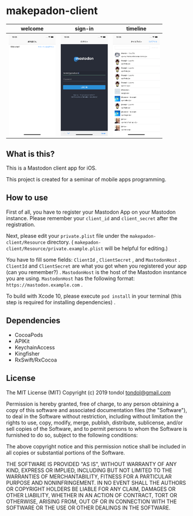 makepadon-client
====

| welcome | sign-in | timeline |
| --- | --- | --- |
| <img src="screenshot-welcome.png" width="128"> | <img src="screenshot-sign-in.png" width="128"> | <img src="screenshot-timeline.png" width="128"> |

What is this?
----

This is a Mastodon client app for iOS.

This project is created for a seminar of mobile apps programming.

How to use
----

First of all, you have to register your Mastodon App on your Mastodon instance.
Please remember your `client_id` and `client_secret` after the registration.

Next, please edit your `private.plist` file under the `makepadon-client/Resource` directory.
( `makepadon-client/Resource/private.example.plist` will be helpful for editing.)

You have to fill some fields: `ClientId` , `ClientSecret` , and `MastodonHost` .
`ClientId` and `ClientSecret` are what you got when you registered your app (can you remember?) .
`MastodonHost` is the host of the Mastodon insntance you are using.
`MastodonHost` has the following format: `https://mastodon.example.com` .

To build with Xcode 10, please execute `pod install` in your terminal (this step is required for installing dependencies) .

Dependencies
----

- CocoaPods
- APIKit
- KeychainAccess
- Kingfisher
- RxSwift/RxCocoa

License
----

The MIT License (MIT)
Copyright (c) 2019 tondol <tondol@gmail.com>

Permission is hereby granted, free of charge, to any person obtaining a copy of this software and associated documentation files (the "Software"), to deal in the Software without restriction, including without limitation the rights to use, copy, modify, merge, publish, distribute, sublicense, and/or sell copies of the Software, and to permit persons to whom the Software is furnished to do so, subject to the following conditions:

The above copyright notice and this permission notice shall be included in all copies or substantial portions of the Software.

THE SOFTWARE IS PROVIDED "AS IS", WITHOUT WARRANTY OF ANY KIND, EXPRESS OR IMPLIED, INCLUDING BUT NOT LIMITED TO THE WARRANTIES OF MERCHANTABILITY, FITNESS FOR A PARTICULAR PURPOSE AND NONINFRINGEMENT. IN NO EVENT SHALL THE AUTHORS OR COPYRIGHT HOLDERS BE LIABLE FOR ANY CLAIM, DAMAGES OR OTHER LIABILITY, WHETHER IN AN ACTION OF CONTRACT, TORT OR OTHERWISE, ARISING FROM, OUT OF OR IN CONNECTION WITH THE SOFTWARE OR THE USE OR OTHER DEALINGS IN THE SOFTWARE.

